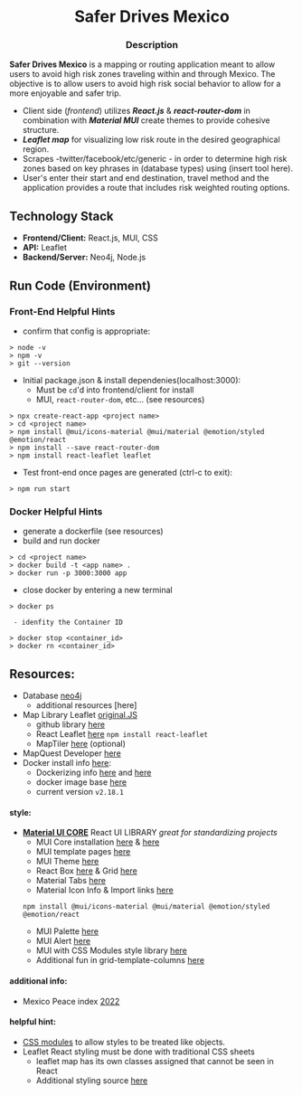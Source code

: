 <h1 align="center">Safer Drives Mexico</h1>

<h3 align="center">Description</h3>

**Safer Drives Mexico** is a mapping or routing application meant to allow users to avoid high risk zones traveling within and through Mexico. The objective is to allow users to avoid high risk social behavior to allow for a more enjoyable and safer trip. 


- Client side (*frontend*) utilizes ***React.js*** & ***react-router-dom*** in combination with ***Material MUI*** create themes to provide cohesive structure. 
- ***Leaflet map*** for visualizing low risk route in the desired geographical region. 
- Scrapes -twitter/facebook/etc/generic - in order to determine high risk zones based on key phrases in (database types) using (insert tool here).
- User's enter their start and end destination, travel method and the application provides a route that includes risk weighted routing options. 

## Technology Stack
- **Frontend/Client:** React.js, MUI, CSS
- **API:** Leaflet
- **Backend/Server:**  Neo4j, Node.js 

## Run Code (Environment)

### Front-End Helpful Hints 
- confirm that config is appropriate:
```
> node -v
> npm -v
> git --version
```

- Initial package.json & install dependenies(localhost:3000):
    - Must be `cd`'d into frontend/client for install
    - MUI, `react-router-dom`, etc... (see resources)
```
> npx create-react-app <project name>
> cd <project name>
> npm install @mui/icons-material @mui/material @emotion/styled @emotion/react
> npm install --save react-router-dom
> npm install react-leaflet leaflet
```
- Test front-end once pages are generated (ctrl-c to exit):
```
> npm run start
```

### Docker Helpful Hints 
- generate a dockerfile (see resources)
- build and run docker
```
> cd <project name>
> docker build -t <app name> .
> docker run -p 3000:3000 app
```
- close docker by entering a new terminal
```
> docker ps
```
     - idenfity the Container ID
 ```    
> docker stop <container_id>
> docker rn <container_id>
```



## Resources:
- Database [neo4j](https://neo4j.com/cloud/platform/aura-graph-database/)
    - additional resources [here]
- Map Library Leaflet [original.JS](https://leafletjs.com/examples/quick-start/)
    - github library [here](https://github.com/Leaflet/Leaflet)
    - React Leaflet [here](https://react-leaflet.js.org/docs/start-installation/) `npm install react-leaflet`
    - MapTiler [here](https://www.maptiler.com/) (optional)
- MapQuest Developer [here](https://developer.mapquest.com/)
- Docker install info [here](https://www.docker.com/):
    - Dockerizing info [here](https://mherman.org/blog/dockerizing-a-react-app/) and [here](https://iws.io/2021/dockerize-create-react-app)
    - docker image base [here](https://hub.docker.com/_/node/tags?page=1&name=18)
    - current version `v2.18.1`

#### **style:** 
- **[Material UI CORE](https://mui.com/)** React UI LIBRARY *great for standardizing projects*
    - MUI Core installation [here](https://www.npmjs.com/package/@mui/material) & [here](https://mui.com/material-ui/getting-started/installation/)
    - MUI template pages [here](https://mui.com/material-ui/getting-started/templates/)
    - MUI Theme [here](https://mui.com/material-ui/customization/theming/)
    - React Box [here](https://mui.com/material-ui/react-box/) & Grid [here](https://mui.com/material-ui/react-grid/)
    - Material Tabs [here](https://mui.com/material-ui/react-tabs/)
    - Material Icon Info & Import links [here](https://mui.com/material-ui/material-icons/)
    ```
    npm install @mui/icons-material @mui/material @emotion/styled @emotion/react
    ```
    - MUI Palette [here](https://mui.com/material-ui/customization/palette/)
    - MUI Alert [here](https://mui.com/material-ui/react-alert/)
    - MUI with CSS Modules style library [here](https://mui.com/material-ui/guides/interoperability/)
    - Additional fun in grid-template-columns [here](https://developer.mozilla.org/en-US/docs/Web/CSS/grid-template-columns)

#### **additional info:**
- Mexico Peace index [2022](https://www.visionofhumanity.org/wp-content/uploads/2022/05/ENG-MPI-2022-web.pdf)

#### **helpful hint:** 
- [CSS modules](https://create-react-app.dev/docs/adding-a-css-modules-stylesheet/) to allow styles to be treated like objects.
- Leaflet React styling must be done with traditional CSS sheets
    - leaflet map has its own classes assigned that cannot be seen in React
    - Additional styling source [here](https://medium.com/yavar/react-leaflet-map-3b2d53f97368)


